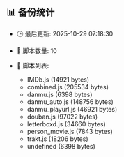 ## 📊 备份统计

- 🕒 最后更新: 2025-10-29 07:18:30
- 📁 脚本数量: 10
- 📄 脚本列表:

  - IMDb.js (14921 bytes)
  - combined.js (205534 bytes)
  - danmu.js (6398 bytes)
  - danmu_auto.js (148756 bytes)
  - danmu_playurl.js (46921 bytes)
  - douban.js (97022 bytes)
  - letterboxd.js (34660 bytes)
  - person_movie.js (7843 bytes)
  - trakt.js (18206 bytes)
  - undefined (6398 bytes)
